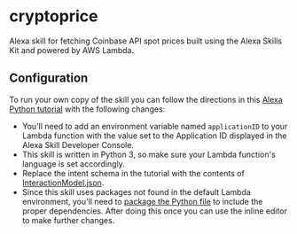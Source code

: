 # cryptoprice
Alexa skill for fetching Coinbase API spot prices built using the Alexa Skills Kit and powered by AWS Lambda.

## Configuration
To run your own copy of the skill you can follow the directions in this [Alexa Python tutorial](https://developer.amazon.com/alexa-skills-kit/alexa-skill-quick-start-tutorial) with the following changes:
		
* You'll need to add an environment variable named `applicationID` to your Lambda function with the value set to the Application ID displayed in the Alexa Skill Developer Console.
* This skill is written in Python 3, so make sure your Lambda function's language is set accordingly.
* Replace the intent schema in the tutorial with the contents of [InteractionModel.json](InteractionModel.json).
* Since this skill uses packages not found in the default Lambda environment, you'll need to [package the Python file](https://docs.aws.amazon.com/lambda/latest/dg/lambda-python-how-to-create-deployment-package.html) to include the proper dependencies. After doing this once you can use the inline editor to make further changes.
